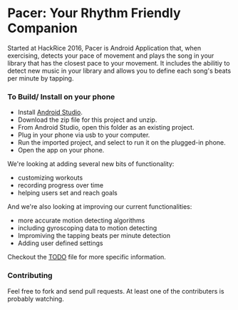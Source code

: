 Pacer: Your Rhythm Friendly Companion
=====================================

Started at HackRice 2016, Pacer is Android Application that, when exercising, detects your pace of movement and plays the song
in your library that has the closest pace to your movement. It includes the abilitiy to detect new
music in your library and allows you to define each song's beats per minute by tapping.

### To Build/ Install on your phone
* Install [Android Studio](http://developer.android.com/sdk/index.html).
* Download the zip file for this project and unzip.
* From Android Studio, open this folder as an existing project.
* Plug in your phone via usb to your computer.
* Run the imported project, and select to run it on the plugged-in phone.
* Open the app on your phone.

We're looking at adding several new bits of functionality:
* customizing workouts
* recording progress over time
* helping users set and reach goals

And we're also looking at improving our current functionalities:
* more accurate motion detecting algorithms
* including gyroscoping data to motion detecting
* Impromiving the tapping beats per minute detection
* Adding user defined settings

Checkout the [TODO](https://github.com/jemitk/Pacer/TODO.md) file for more specific information.
### Contributing

Feel free to fork and send pull requests. At least one of the contributers is probably watching.

